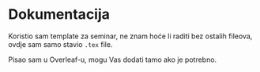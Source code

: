 # Dokumentacija

Koristio sam template za seminar, ne znam hoće li raditi bez ostalih fileova, ovdje sam samo 
stavio `.tex` file. 

Pisao sam u Overleaf-u, mogu Vas dodati tamo ako je potrebno.
